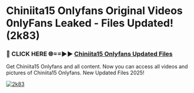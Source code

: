 # Chiniita15 Onlyfans Original Videos 0nlyFans Leaked - Files Updated! (2k83)

<h3>🔴 CLICK HERE 🌐==►► <a href="https://tinyurl.com/2m67pmp6" rel="nofollow">Chiniita15 Onlyfans Updated Files</a></h3>

Get Chiniita15 Onlyfans and all content. Now you can access all videos and pictures of Chiniita15 Onlyfans. New Updated Files 2025!

[![2k83](https://i.imgur.com/H4QAA4z.gif)](https://tinyurl.com/2m67pmp6)